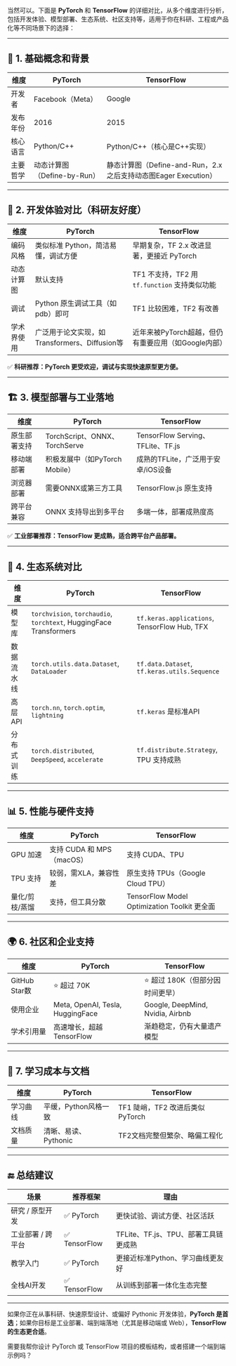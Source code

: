 当然可以。下面是 **PyTorch** 和 **TensorFlow** 的详细对比，从多个维度进行分析，包括开发体验、模型部署、生态系统、社区支持等，适用于你在科研、工程或产品化等不同场景下的选择：

---

## 🧠 1. 基础概念和背景

| 维度   | PyTorch              | TensorFlow                                      |
| ---- | -------------------- | ----------------------------------------------- |
| 开发者  | Facebook（Meta）       | Google                                          |
| 发布年份 | 2016                 | 2015                                            |
| 核心语言 | Python/C++           | Python/C++（核心是C++实现）                            |
| 主要哲学 | 动态计算图（Define-by-Run） | 静态计算图（Define-and-Run，2.x之后支持动态图Eager Execution） |

---

## 🧪 2. 开发体验对比（科研友好度）

| 维度    | PyTorch                           | TensorFlow                         |
| ----- | --------------------------------- | ---------------------------------- |
| 编码风格  | 类似标准 Python，简洁易懂，调试方便             | 早期复杂，TF 2.x 改进显著，更接近 PyTorch       |
| 动态计算图 | 默认支持                              | TF1 不支持，TF2 用 `tf.function` 支持类似功能 |
| 调试    | Python 原生调试工具（如pdb）即可             | TF1 比较困难，TF2 有改善                   |
| 学术界使用 | 广泛用于论文实现，如Transformers、Diffusion等 | 近年来被PyTorch超越，但仍有重要应用（如Google内部）   |

✅ **科研推荐：PyTorch 更受欢迎，调试与实现快速原型更方便。**

---

## 🏗️ 3. 模型部署与工业落地

| 维度     | PyTorch                     | TensorFlow                      |
| ------ | --------------------------- | ------------------------------- |
| 原生部署支持 | TorchScript、ONNX、TorchServe | TensorFlow Serving、TFLite、TF.js |
| 移动端部署  | 积极发展中（如PyTorch Mobile）      | 成熟的TFLite，广泛用于安卓/iOS设备          |
| 浏览器部署  | 需要ONNX或第三方工具                | TensorFlow\.js 原生支持             |
| 跨平台兼容  | ONNX 支持导出到多平台               | 多端一体，部署成熟度高                     |

✅ **工业部署推荐：TensorFlow 更成熟，适合跨平台产品部署。**

---

## 🔄 4. 生态系统对比

| 维度    | PyTorch                                                            | TensorFlow                                   |
| ----- | ------------------------------------------------------------------ | -------------------------------------------- |
| 模型库   | `torchvision`, `torchaudio`, `torchtext`, HuggingFace Transformers | `tf.keras.applications`, TensorFlow Hub, TFX |
| 数据流水线 | `torch.utils.data.Dataset`, `DataLoader`                           | `tf.data.Dataset`, `tf.keras.utils.Sequence` |
| 高层API | `torch.nn`, `torch.optim`, `lightning`                             | `tf.keras` 是标准API                            |
| 分布式训练 | `torch.distributed`, `DeepSpeed`, `accelerate`                     | `tf.distribute.Strategy`, TPU 支持成熟           |

---

## 📊 5. 性能与硬件支持

| 维度       | PyTorch              | TensorFlow                                |
| -------- | -------------------- | ----------------------------------------- |
| GPU 加速   | 支持 CUDA 和 MPS（macOS） | 支持 CUDA、TPU                               |
| TPU 支持   | 较弱，需XLA，兼容性差         | 原生支持 TPUs（Google Cloud TPU）               |
| 量化/剪枝/蒸馏 | 支持，但工具分散             | TensorFlow Model Optimization Toolkit 更全面 |

---

## 🌍 6. 社区和企业支持

| 维度           | PyTorch                          | TensorFlow                       |
| ------------ | -------------------------------- | -------------------------------- |
| GitHub Star数 | ⭐ 超过 70K                         | ⭐ 超过 180K（但部分因时间更早）              |
| 使用企业         | Meta, OpenAI, Tesla, HuggingFace | Google, DeepMind, Nvidia, Airbnb |
| 学术引用量        | 高速增长，超越 TensorFlow               | 渐趋稳定，仍有大量遗产模型                    |

---

## 🧩 7. 学习成本与文档

| 维度   | PyTorch        | TensorFlow               |
| ---- | -------------- | ------------------------ |
| 学习曲线 | 平缓，Python风格一致  | TF1 陡峭，TF2 改进后类似 PyTorch |
| 文档质量 | 清晰、易读、Pythonic | TF2文档完整但繁杂、略偏工程化         |

---

## 🔚 总结建议

| 场景         | 推荐框架         | 理由                        |
| ---------- | ------------ | ------------------------- |
| 研究 / 原型开发  | ✅ PyTorch    | 更快试验、调试方便、社区活跃            |
| 工业部署 / 跨平台 | ✅ TensorFlow | TFLite、TF.js、TPU、部署工具链更成熟 |
| 教学入门       | ✅ PyTorch    | 更接近标准Python、学习曲线更友好       |
| 全栈AI开发     | ✅ TensorFlow | 从训练到部署一体化生态完整             |

---

如果你正在从事科研、快速原型设计、或偏好 Pythonic 开发体验，**PyTorch 是首选**；如果你目标是工业部署、端到端落地（尤其是移动端或 Web），**TensorFlow 的生态更合适**。

需要我帮你设计 PyTorch 或 TensorFlow 项目的模板结构，或者搭建一个端到端示例吗？
